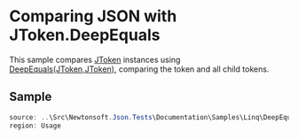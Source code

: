 ﻿# Comparing JSON with JToken.DeepEquals

This sample compares [JToken](T:Newtonsoft.Json.Linq.JToken) instances using [DeepEquals(JToken,JToken)](M:Newtonsoft.Json.Linq.JToken.DeepEquals(Newtonsoft.Json.Linq.JToken,Newtonsoft.Json.Linq.JToken)), comparing the token and all child tokens.

## Sample

```csharp Usage
source: ..\Src\Newtonsoft.Json.Tests\Documentation\Samples\Linq\DeepEquals.cs
region: Usage
```
